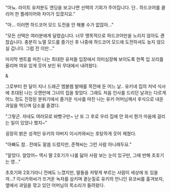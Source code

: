 "아뇨. 라이트 유저분도 엔딩을 보고나면 선택의 기회가 주어집니다. 단.. 하드코어를 클리어 한 플레이어와 차이가 있겠지요." 

"아... 이러면 하드코어 모드 도전을 안 해볼 수가 없잖아..." 

"모든 선택은 여러분에게 달렸습니다. 너무 맹목적으로 하드코어만을 노리지 않아도 괜찮습니다. 충분히 노멀 모드를 즐기신 후 나중에 하드코어 모드에 도전하셔도 늦지 않으실 겁니다. 그럼 전 이만..." 

마지막 멘트를 마친 나는 최대한 유저들 입장에서 의미심장해 보이도록 한쪽 입 꼬리를 올리며 여유 있게 웃어 보인 뒤 무대에서 내려왔다. 

& 

그로부터 한 달이 지나 드래곤 엠블렘 발매를 목전에 둔 어느 날.. 
유키네 집의 저녁 식사에 초대된 나는 오랜만에 그녀의 집을 찾았다. 
그래도 처음 인사를 드리던 날과는 다르게 어느 정도 진정된 분위기에서 즐거운 식사를 마친 나는 유키 어머님께서 후식으로 내온 과일을 먹으며 담소를 즐겼다. 

"그렇군. 자네도 여러모로 바빴구만~ 난 또 그 후로 우리 집에 안 와서 뭔가 마음에 걸리는 일이 있었나 했지~" 

굉장히 밝은 성격인 유키의 아버지 이시카와씨는 호탕하게 웃어 제쳤다. 

"아빠도 참.. 전에도 말씀 드렸지만, 준혁씨는 그런 사람 아니래두요." 

"알았다. 알았어~ 역시 딸 2호기가 나를 닮아 사람 보는 눈이 있구만, 그에 반해 초호기는 영..." 

초호기와 2호기라니 전에도 느꼈지만, 딸들을 저렇게 부르는 사람이 세상에 또 있을까...? 
이시카와씨가 뜨거운 녹차를 삼키며 곁눈질로 유키의 언니인 유코씨를 흘겨보자, 옆에서 과일을 깎고 있던 어머님의 목소리가 들려왔다. 